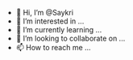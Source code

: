 - 👋 Hi, I’m @Saykri
- 👀 I’m interested in ...
- 🌱 I’m currently learning ...
- 💞️ I’m looking to collaborate on ...
- 📫 How to reach me ...

<!---
Saykri/Saykri is a ✨ special ✨ repository because its `README.md` (this file) appears on your GitHub profile.
You can click the Preview link to take a look at your changes.
--->
